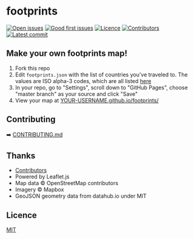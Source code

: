 # footprints

[![Open issues](https://img.shields.io/github/issues-raw/robinmetral/footprints.svg)](https://github.com/robinmetral/footprints/issues)
[![Good first issues](https://img.shields.io/github/issues/robinmetral/footprints/good%20first%20issue.svg)](https://github.com/robinmetral/footprints/issues?q=is%3Aissue+is%3Aopen+label%3A%22good+first+issue%22)
[![Licence](https://img.shields.io/github/license/robinmetral/footprints.svg)](https://github.com/robinmetral/footprints/blob/master/LICENSE)
[![Contributors](https://img.shields.io/github/contributors/robinmetral/footprints.svg)](https://github.com/robinmetral/footprints/graphs/contributors)
[![Latest commit](https://img.shields.io/github/last-commit/robinmetral/footprints.svg)](https://github.com/robinmetral/footprints/commits/master)

## Make your own footprints map!

 1. Fork this repo
 2. Edit `footprints.json` with the list of countries you've traveled to. The values are ISO alpha-3 codes, which are all listed [here](https://www.iso.org/obp/ui/)
 3. In your repo, go to "Settings", scroll down to "GitHub Pages", choose "master branch" as your source and click "Save"
 4. View your map at [YOUR-USERNAME.github.io/footprints/](YOUR-USERNAME.github.io/footprints/)

## Contributing

:arrow_right: [CONTRIBUTING.md](https://github.com/robinmetral/footprints/blob/master/CONTRIBUTING.md)

## Thanks

 - [Contributors](https://github.com/robinmetral/footprints/graphs/contributors)
 - Powered by Leaflet.js
 - Map data © OpenStreetMap contributors
 - Imagery © Mapbox
 - GeoJSON geometry data from datahub.io under MIT

## Licence

[MIT](https://github.com/robinmetral/footprints/blob/master/LICENCE)
